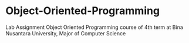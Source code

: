 # Object-Oriented-Programming
Lab Assignment Object Oriented Programming course of 4th term at Bina Nusantara University, Major of Computer Science
